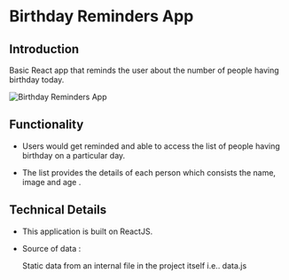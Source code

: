 # Birthday Reminders App

## Introduction

Basic React app that reminds the user about the number of people having birthday today.

![Birthday Reminders App](https://i.postimg.cc/brR1txk8/birthday-reminders-app.png)

## Functionality

* Users would get reminded and able to access the list of people having birthday on a particular day.

* The list provides the details of each person which consists the name, image and age .

## Technical Details

* This application is built on ReactJS.

* Source of data :

    Static data from an internal file in the project itself i.e.. data.js